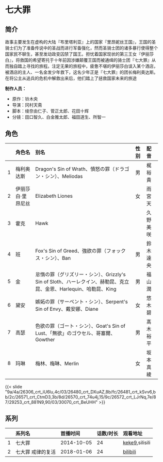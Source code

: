 # 七大罪


## 简介

故事主要发生在虚构的大陆『布里塔利亚』上的国家『里昂妮丝王国』，王国的圣骑士们为了准备传说中的圣战而进行军备强化，然而圣骑士团的诸多暴行使得整个国家民不聊生，甚至发动政变囚禁了国王。担忧着国家现状的第三王女『伊丽莎白』，将救国的希望寄托于十年前因涉嫌颠覆王国而被通缉的骑士团『七大罪』从而独自踏上寻找的旅程。注定无果的旅程中，疲惫不堪的伊丽莎白误入某个酒店，被酒店的主人、一名金发少年救下，这名少年正是『七大罪』的团长梅利奥达斯。在将公主从追兵的危机中解救出来后，他们踏上了拯救国家未来的旅途

**制作人员：**
- 原作：铃木央
- 导演：冈村天斋
- 脚本：绫奈由仁子、菅正太郎、花田十辉
- 分镜：田口智久、白金雅太郎、福田道生、所智一

## 角色

|     |   角色名   |   别名  | 性别 |  配音  |
|:--- |:------  |:----      |:---  |:--   |
| 1 | 梅利奥达斯 | Dragon's Sin of Wrath、憤怒の罪（ドラゴン・シン）、Meliodas | 男 | 梶裕貴 |
| 2 | 伊丽莎白·里昂尼丝 | Elizabeth Liones | 女 | 雨宮天 |
| 3 | 霍克 | Hawk |  | 久野美咲 |
| 4 | 班 | Fox's Sin of Greed、強欲の罪（フォックス・シン）、Ban | 男 | 鈴木達央 |
| 5 | 金 | 怠惰の罪（グリズリー・シン）、Grizzly's Sin of Sloth、ハーレクイン、赫勒昆、克立昆、金恩、Harlequin、哈勒昆、King | 男 | 福山潤 |
| 6 | 黛安 | 嫉妬の罪（サーペント・シン）、Serpent's Sin of Envy、戴安娜、Diane | 女 | 悠木碧 |
| 7 | 高瑟 | 色欲の罪（ゴート・シン）、Goat's Sin of Lust、「無欲」のゴウセル、哥塞爾、Gowther | 男 | 髙木裕平 |
| 8 | 玛琳 | 梅林、梅琳、Merlin | 女 | 坂本真綾 |

{{< slide "9a/4a/26306_crt_iU6Iu,4c/03/26480_crt_DXuAZ,8b/fc/26481_crt_kSvv6,bb/2c/26571_crt_CtmD3,3b/8d/26570_crt_74u4j,15/9c/26572_crt_LJrNq,7e/87/29253_crt_881N9,90/03/30070_crt_BeUHH" >}}

## 系列

|     |   系列名   |   首播时间  | 话数/时长  | 观看地址 |
|:---  |:------    |:----      |:---       |:---  |
| 1 | 七大罪 | 2014-10-05 | 24 | [keke9](https://www.keke9.app/search?k=七大罪),silisili  |
| 2 | 七大罪 戒律的复活 | 2018-01-06 | 24 | [bilibili](https://www.bilibili.com/bangumi/play/ep173378)  |



